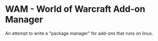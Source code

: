 WAM - World of Warcraft Add-on Manager
======================================

An attempt to write a "package manager" for add-ons that runs on linux.